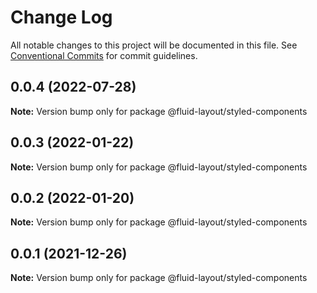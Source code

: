 # Change Log

All notable changes to this project will be documented in this file.
See [Conventional Commits](https://conventionalcommits.org) for commit guidelines.

## 0.0.4 (2022-07-28)

**Note:** Version bump only for package @fluid-layout/styled-components





## 0.0.3 (2022-01-22)

**Note:** Version bump only for package @fluid-layout/styled-components





## 0.0.2 (2022-01-20)

**Note:** Version bump only for package @fluid-layout/styled-components





## 0.0.1 (2021-12-26)

**Note:** Version bump only for package @fluid-layout/styled-components
